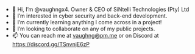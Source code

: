 - 👋 Hi, I’m @vaughngx4. Owner & CEO of SiNtelli Technologies (Pty) Ltd
- 👀 I’m interested in cyber security and back-end development.
- 🌱 I’m currently learning anything I come across in a project!
- 💞️ I’m looking to collaborate on any of my public projects.
- 📫 You can reach me at vaughng@pm.me or on Discord at https://discord.gg/TSnvnjE6zP

<!---
vaughngx4/vaughngx4 is a ✨ special ✨ repository because its `README.md` (this file) appears on your GitHub profile.
You can click the Preview link to take a look at your changes.
--->
